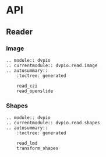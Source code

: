 # API

## Reader

### Image

```{eval-rst}
.. module:: dvpio
.. currentmodule:: dvpio.read.image
.. autosummary::
    :toctree: generated

    read_czi
    read_openslide
```

### Shapes

```{eval-rst}
.. module:: dvpio
.. currentmodule:: dvpio.read.shapes
.. autosummary::
    :toctree: generated

    read_lmd
    transform_shapes
```

<!-- ## Plotting

```{eval-rst}
.. module:: dvpio.pl
.. currentmodule:: dvpio

``` -->
